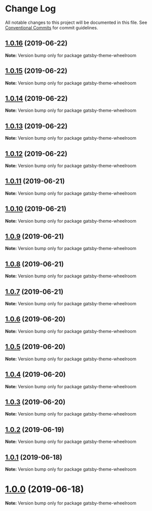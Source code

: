 # Change Log

All notable changes to this project will be documented in this file.
See [Conventional Commits](https://conventionalcommits.org) for commit guidelines.

## [1.0.16](https://github.com/jaccomeijer/wheelroom/compare/gatsby-theme-wheelroom@1.0.15...gatsby-theme-wheelroom@1.0.16) (2019-06-22)

**Note:** Version bump only for package gatsby-theme-wheelroom





## [1.0.15](https://github.com/jaccomeijer/wheelroom/compare/gatsby-theme-wheelroom@1.0.14...gatsby-theme-wheelroom@1.0.15) (2019-06-22)

**Note:** Version bump only for package gatsby-theme-wheelroom





## [1.0.14](https://github.com/jaccomeijer/wheelroom/compare/gatsby-theme-wheelroom@1.0.13...gatsby-theme-wheelroom@1.0.14) (2019-06-22)

**Note:** Version bump only for package gatsby-theme-wheelroom





## [1.0.13](https://github.com/jaccomeijer/wheelroom/compare/gatsby-theme-wheelroom@1.0.12...gatsby-theme-wheelroom@1.0.13) (2019-06-22)

**Note:** Version bump only for package gatsby-theme-wheelroom





## [1.0.12](https://github.com/jaccomeijer/wheelroom/compare/gatsby-theme-wheelroom@1.0.11...gatsby-theme-wheelroom@1.0.12) (2019-06-22)

**Note:** Version bump only for package gatsby-theme-wheelroom





## [1.0.11](https://github.com/jaccomeijer/wheelroom/compare/gatsby-theme-wheelroom@1.0.10...gatsby-theme-wheelroom@1.0.11) (2019-06-21)

**Note:** Version bump only for package gatsby-theme-wheelroom





## [1.0.10](https://github.com/jaccomeijer/wheelroom/compare/gatsby-theme-wheelroom@1.0.9...gatsby-theme-wheelroom@1.0.10) (2019-06-21)

**Note:** Version bump only for package gatsby-theme-wheelroom





## [1.0.9](https://github.com/jaccomeijer/wheelroom/compare/gatsby-theme-wheelroom@1.0.8...gatsby-theme-wheelroom@1.0.9) (2019-06-21)

**Note:** Version bump only for package gatsby-theme-wheelroom





## [1.0.8](https://github.com/jaccomeijer/wheelroom/compare/gatsby-theme-wheelroom@1.0.7...gatsby-theme-wheelroom@1.0.8) (2019-06-21)

**Note:** Version bump only for package gatsby-theme-wheelroom





## [1.0.7](https://github.com/jaccomeijer/wheelroom/compare/gatsby-theme-wheelroom@1.0.6...gatsby-theme-wheelroom@1.0.7) (2019-06-21)

**Note:** Version bump only for package gatsby-theme-wheelroom





## [1.0.6](https://github.com/jaccomeijer/wheelroom/compare/gatsby-theme-wheelroom@1.0.5...gatsby-theme-wheelroom@1.0.6) (2019-06-20)

**Note:** Version bump only for package gatsby-theme-wheelroom





## [1.0.5](https://github.com/jaccomeijer/wheelroom/compare/gatsby-theme-wheelroom@1.0.4...gatsby-theme-wheelroom@1.0.5) (2019-06-20)

**Note:** Version bump only for package gatsby-theme-wheelroom





## [1.0.4](https://github.com/jaccomeijer/wheelroom/compare/gatsby-theme-wheelroom@1.0.3...gatsby-theme-wheelroom@1.0.4) (2019-06-20)

**Note:** Version bump only for package gatsby-theme-wheelroom





## [1.0.3](https://github.com/jaccomeijer/wheelroom/compare/gatsby-theme-wheelroom@1.0.2...gatsby-theme-wheelroom@1.0.3) (2019-06-20)

**Note:** Version bump only for package gatsby-theme-wheelroom





## [1.0.2](https://github.com/jaccomeijer/wheelroom/compare/gatsby-theme-wheelroom@1.0.1...gatsby-theme-wheelroom@1.0.2) (2019-06-19)

**Note:** Version bump only for package gatsby-theme-wheelroom





## [1.0.1](https://github.com/jaccomeijer/wheelroom/compare/gatsby-theme-wheelroom@1.0.0...gatsby-theme-wheelroom@1.0.1) (2019-06-18)

**Note:** Version bump only for package gatsby-theme-wheelroom





# [1.0.0](https://github.com/jaccomeijer/wheelroom/compare/gatsby-theme-wheelroom@0.2.3...gatsby-theme-wheelroom@1.0.0) (2019-06-18)

**Note:** Version bump only for package gatsby-theme-wheelroom
